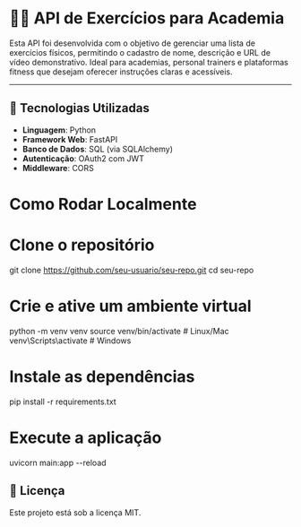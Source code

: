 # 🏋️‍♂️ API de Exercícios para Academia

Esta API foi desenvolvida com o objetivo de gerenciar uma lista de exercícios físicos, permitindo o cadastro de nome, descrição e URL de vídeo demonstrativo. Ideal para academias, personal trainers e plataformas fitness que desejam oferecer instruções claras e acessíveis.

---

## 🚀 Tecnologias Utilizadas

- **Linguagem**: Python
- **Framework Web**: FastAPI
- **Banco de Dados**: SQL (via SQLAlchemy)
- **Autenticação**: OAuth2 com JWT
- **Middleware**: CORS

#  Como Rodar Localmente

# Clone o repositório
git clone https://github.com/seu-usuario/seu-repo.git
cd seu-repo

# Crie e ative um ambiente virtual
python -m venv venv
source venv/bin/activate  # Linux/Mac
venv\Scripts\activate     # Windows

# Instale as dependências
pip install -r requirements.txt

# Execute a aplicação
uvicorn main:app --reload

## 📄 Licença

Este projeto está sob a licença MIT.


